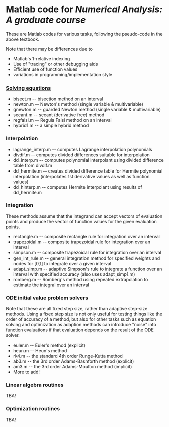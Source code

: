 # Matlab code for *Numerical Analysis: A graduate course*

These are Matlab codes for various tasks, following the pseudo-code in the above textbook.

Note that there may be differences due to
* Matlab's 1-relative indexing
* Use of "tracing" or other debugging aids
* Efficient use of function values
* variations in programming/implementation style

### [Solving equations](solvers)
* bisect.m -- bisection method on an interval
* newton.m -- Newton's method (single variable & multivariable)
* gnewton.m -- guarded Newton method (single variable & multivariable)
* secant.m -- secant (derivative free) method
* regfalsi.m -- Regula Falsi method on an interval
* hybrid1.m -- a simple hybrid method

### Interpolation
* lagrange_interp.m -- computes Lagrange interpolation polynomials
* divdif.m -- computes divided differences suitable for interpolation
* dd_interp.m -- computes polynomial interpolant using divided difference table from divdif.m
* dd_hermite.m -- creates divided difference table for Hermite polynomial interpolation (interpolates 1st derivative values as well as function values)
* dd_hinterp.m -- computes Hermite interpolant using results of dd_hermite.m

### Integration
These methods assume that the integrand can accept vectors of evaluation points and produce the vector of function values for the given evaluation points.
* rectangle.m -- composite rectangle rule for integration over an interval
* trapezoidal.m -- composite trapezoidal rule for integration over an interval
* simpson.m -- composite trapezoidal rule for integration over an interval
* gen_int_rule.m -- general integration method for specified weights and nodes for [0,1] to integrate over a given interval
* adapt_simp.m -- adaptive Simpson's rule to integrate a function over an interval with specified accuracy (also uses adapt_simp1.m)
* romberg.m -- Romberg's method using repeated extrapolation to estimate the integral over an interval

### ODE initial value problem solvers
Note that these are all fixed step size, rather than adaptive step-size methods. Using a fixed step size is not only useful for testing things like the order of accuracy of a method, but also for other tasks such as equation solving and optimization as adaption methods can introduce "noise" into function evaluations if that evaluation depends on the result of the ODE solver. 
* euler.m -- Euler's method (explicit)
* heun.m -- Heun's method
* rk4.m -- the standard 4th order Runge-Kutta method
* ab3.m -- the 3rd order Adams-Bashforth method (explicit)
* am3.m -- the 3rd order Adams-Moulton method (implicit)
* More to add!

### Linear algebra routines
TBA!

### Optimization routines
TBA!

